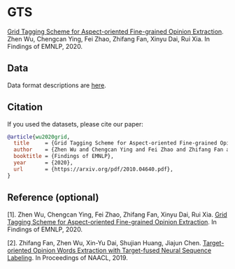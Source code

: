 # GTS
[Grid Tagging Scheme for Aspect-oriented Fine-grained Opinion Extraction](https://arxiv.org/pdf/2010.04640.pdf). Zhen Wu, Chengcan Ying, Fei Zhao, Zhifang Fan, Xinyu Dai, Rui Xia. In Findings of EMNLP, 2020.

## Data
Data format descriptions are [here](https://github.com/NJUNLP/GTS/blob/main/data/datareadme.md).

## Citation
If you used the datasets, please cite our paper:
```bibtex
@article{wu2020grid,
  title     = {Grid Tagging Scheme for Aspect-oriented Fine-grained Opinion Extraction},
  author    = {Zhen Wu and Chengcan Ying and Fei Zhao and Zhifang Fan and Xinyu Dai and Rui Xia},
  booktitle = {Findings of EMNLP},
  year      = {2020},
  url       = {https://arxiv.org/pdf/2010.04640.pdf},
}
```

## Reference (optional)
[1]. Zhen Wu, Chengcan Ying, Fei Zhao, Zhifang Fan, Xinyu Dai, Rui Xia. [Grid Tagging Scheme for Aspect-oriented Fine-grained Opinion Extraction](https://arxiv.org/pdf/2010.04640.pdf). In Findings of EMNLP, 2020.

[2]. Zhifang Fan, Zhen Wu, Xin-Yu Dai, Shujian Huang, Jiajun Chen. [Target-oriented Opinion Words Extraction with Target-fused Neural Sequence Labeling](https://www.aclweb.org/anthology/N19-1259.pdf). In Proceedings of NAACL, 2019.
